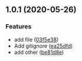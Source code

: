## 1.0.1 (2020-05-26)


### Features

* add file ([03f5e38](https://github.com/nancyxu89/commit-demo/commit/03f5e38e374079006b9ea08caed2c831d37e919e))
* Add gitignore ([ea25dfd](https://github.com/nancyxu89/commit-demo/commit/ea25dfd01e3aa5018761a2a0602715f8aeb63bae))
* add other ([be81d8e](https://github.com/nancyxu89/commit-demo/commit/be81d8e5d4f29b69bcf8224080a70c0950dbe28b))



